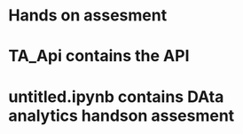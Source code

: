 # Hands on assesment
# TA_Api contains the API
# untitled.ipynb contains DAta analytics handson assesment
